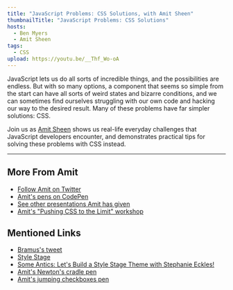 ```yaml
---
title: "JavaScript Problems: CSS Solutions, with Amit Sheen"
thumbnailTitle: "JavaScript Problems: CSS Solutions"
hosts:
  - Ben Myers
  - Amit Sheen
tags:
  - CSS
upload: https://youtu.be/__Thf_Wo-oA
---
```


JavaScript lets us do all sorts of incredible things, and the possibilities are endless. But with so many options, a component that seems so simple from the start can have all sorts of weird states and bizarre conditions, and we can sometimes find ourselves struggling with our own code and hacking our way to the desired result. Many of these problems have far simpler solutions: CSS.

Join us as [Amit Sheen](https://twitter.com/amit_sheen) shows us real-life everyday challenges that JavaScript developers encounter, and demonstrates practical tips for solving these problems with CSS instead.

---

## More From Amit

- [Follow Amit on Twitter](https://twitter.com/amit_sheen)
- [Amit's pens on CodePen](https://codepen.io/amit_sheen)
- [See other presentations Amit has given](https://www.amitsh.com/)
- [Amit's "Pushing CSS to the Limit" workshop](https://smashingconf.com/online-workshops/workshops/amit-sheen)

## Mentioned Links

- [Bramus's tweet](https://twitter.com/bramus/status/1469252269778649089)
- [Style Stage](https://stylestage.dev)
- [Some Antics: Let's Build a Style Stage Theme with Stephanie Eckles!](https://www.youtube.com/watch?v=w173MUXyBrc)
- [Amit's Newton's cradle pen](https://codepen.io/amit_sheen/pen/XWMXwvJ)
- [Amit's jumping checkboxes pen](https://codepen.io/amit_sheen/pen/YzQoMxR)